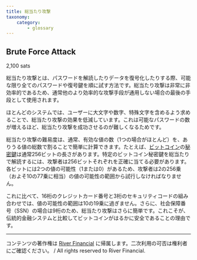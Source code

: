 ```yaml
---
title: 総当たり攻撃
taxonomy:
    category:
        - glossary
---
```


## Brute Force Attack
2,100 sats

総当たり攻撃とは、パスワードを解読したりデータを復号化したりする際、可能な限り全てのパスワードや復号鍵を順に試す方法です。総当たり攻撃は非常に非効率的であるため、通常他のより効率的な攻撃手段が通用しない場合の最後の手段として使用されます。

ほとんどのシステムでは、ユーザーに大文字や数字、特殊文字を含めるよう求めることで、総当たり攻撃の効果を低減しています。これは可能なパスワードの数が増えるほど、総当たり攻撃を成功させるのが難しくなるためです。

総当たり攻撃の難易度は、通常、有効な値の数（1つの場合がほとんど）を、ありうる値の総数で割ることで簡単に計算できます。たとえば、[ビットコイン](http://lostinbitcoin.jp.testrs.jp/staging/glossary/bitcoin-2/)の[秘密鍵](http://lostinbitcoin.jp.testrs.jp/staging/glossary/private_key/)は通常256ビットの長さがあります。特定のビットコイン秘密鍵を総当たりで解読するには、攻撃者は256ビットそれぞれを正確に当てる必要があります。各ビットには2つの値の可能性（1または0）があるため、攻撃者は2の256乗（およそ10の77乗に相当）の値の可能性の範囲から試行しなければなりません。

これに比べて、16桁のクレジットカード番号と3桁のセキュリティコードの組み合わせでは、値の可能性の範囲は10の19乗に過ぎません。さらに、社会保障番号（SSN）の場合は9桁のため、総当たり攻撃はさらに簡単です。これこそが、伝統的金融システムと比較してビットコインがはるかに安全であることの理由です。

---
コンテンツの著作権は [River Financial](https://river.com/) に帰属します。二次利用の可否は権利者にご確認ください。 / All rights reserved to River Financial.
